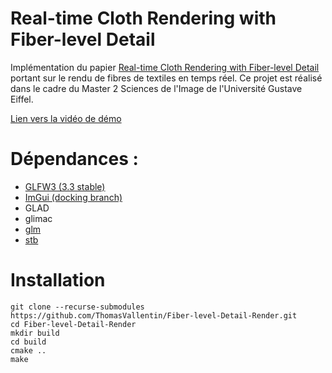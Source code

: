 # Real-time Cloth Rendering with Fiber-level Detail

Implémentation du papier [Real-time Cloth Rendering with Fiber-level Detail](https://people.csail.mit.edu/kuiwu/rtfr.html) portant sur le rendu de fibres de textiles en temps réel. Ce projet est réalisé dans le cadre du Master 2 Sciences de l'Image de l'Université Gustave Eiffel. 

[Lien vers la vidéo de démo](https://drive.google.com/file/d/1fXRfm8VVYQiQlAtiaFIic_FrY5VEQV0s/view?usp=sharing)

# Dépendances :

- [GLFW3 (3.3 stable)](https://github.com/glfw/glfw/tree/3.3-stable)
- [ImGui (docking branch)](https://github.com/ocornut/imgui/tree/docking)
- GLAD
- glimac
- [glm](https://github.com/g-truc/glm)
- [stb](https://github.com/nothings/stb)

# Installation

```
git clone --recurse-submodules https://github.com/ThomasVallentin/Fiber-level-Detail-Render.git
cd Fiber-level-Detail-Render
mkdir build
cd build
cmake ..
make
```
